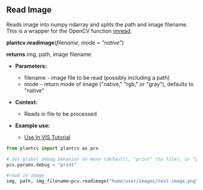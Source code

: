 ## Read Image

Reads image into numpy ndarray and splits the path and image filename. This is a wrapper for the OpenCV function [imread](http://docs.opencv.org/modules/highgui/doc/reading_and_writing_images_and_video.html).

**plantcv.readimage**(*filename, mode = "native"*)

**returns** img, path, image filename

- **Parameters:**
    - filename - image file to be read (possibly including a path)
    - mode     - return mode of image ("native," "rgb," or "gray"), defaults to "native"
    
- **Context:**
    - Reads in file to be processed
- **Example use:**
    - [Use In VIS Tutorial](vis_tutorial.md) 

```python
from plantcv import plantcv as pcv      

# Set global debug behavior to None (default), "print" (to file), or "plot" (Jupyter Notebooks or X11)
pcv.params.debug = "print"

#read in image
img, path, img_filename=pcv.readimage("home/user/images/test-image.png", "native")
```
